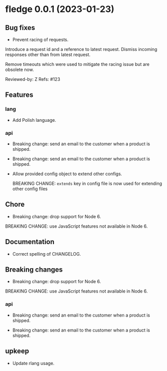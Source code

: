 <!-- NEWS.md is maintained by https://cynkra.github.io/fledge, do not edit -->

# fledge 0.0.1 (2023-01-23)

## Bug fixes

- Prevent racing of requests.

Introduce a request id and a reference to latest request. Dismiss
incoming responses other than from latest request.

Remove timeouts which were used to mitigate the racing issue but are
obsolete now.

Reviewed-by: Z
Refs: #123

## Features

### lang 

- Add Polish language.

### api 

- Breaking change: send an email to the customer when a product is shipped.

- Breaking change: send an email to the customer when a product is shipped.

- Allow provided config object to extend other configs.

  BREAKING CHANGE: `extends` key in config file is now used for extending other config files

## Chore

- Breaking change: drop support for Node 6.

BREAKING CHANGE: use JavaScript features not available in Node 6.

## Documentation

- Correct spelling of CHANGELOG.

## Breaking changes

- Breaking change: drop support for Node 6.

BREAKING CHANGE: use JavaScript features not available in Node 6.

### api 

- Breaking change: send an email to the customer when a product is shipped.

- Breaking change: send an email to the customer when a product is shipped.

## upkeep

- Update rlang usage.


